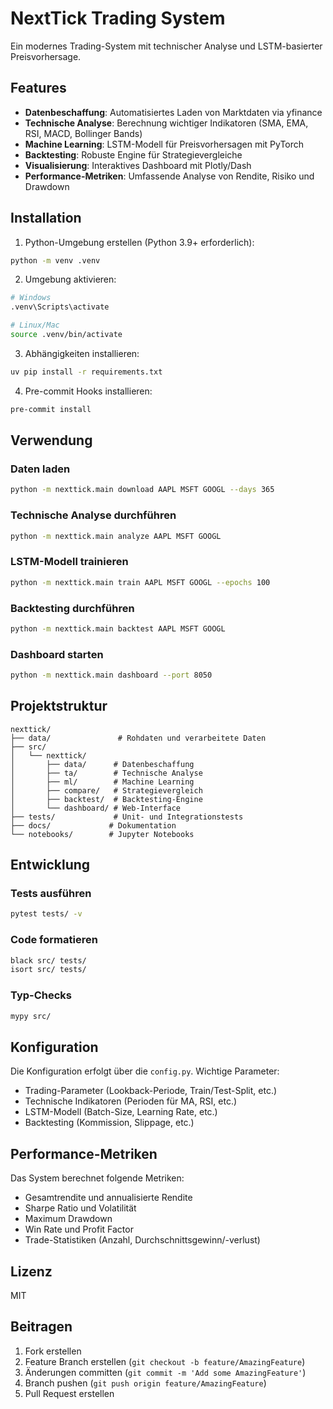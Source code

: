 # NextTick Trading System

Ein modernes Trading-System mit technischer Analyse und LSTM-basierter Preisvorhersage.

## Features

- **Datenbeschaffung**: Automatisiertes Laden von Marktdaten via yfinance
- **Technische Analyse**: Berechnung wichtiger Indikatoren (SMA, EMA, RSI, MACD, Bollinger Bands)
- **Machine Learning**: LSTM-Modell für Preisvorhersagen mit PyTorch
- **Backtesting**: Robuste Engine für Strategievergleiche
- **Visualisierung**: Interaktives Dashboard mit Plotly/Dash
- **Performance-Metriken**: Umfassende Analyse von Rendite, Risiko und Drawdown

## Installation

1. Python-Umgebung erstellen (Python 3.9+ erforderlich):
```bash
python -m venv .venv
```

2. Umgebung aktivieren:
```bash
# Windows
.venv\Scripts\activate

# Linux/Mac
source .venv/bin/activate
```

3. Abhängigkeiten installieren:
```bash
uv pip install -r requirements.txt
```

4. Pre-commit Hooks installieren:
```bash
pre-commit install
```

## Verwendung

### Daten laden

```bash
python -m nexttick.main download AAPL MSFT GOOGL --days 365
```

### Technische Analyse durchführen

```bash
python -m nexttick.main analyze AAPL MSFT GOOGL
```

### LSTM-Modell trainieren

```bash
python -m nexttick.main train AAPL MSFT GOOGL --epochs 100
```

### Backtesting durchführen

```bash
python -m nexttick.main backtest AAPL MSFT GOOGL
```

### Dashboard starten

```bash
python -m nexttick.main dashboard --port 8050
```

## Projektstruktur

```
nexttick/
├── data/               # Rohdaten und verarbeitete Daten
├── src/
│   └── nexttick/
│       ├── data/      # Datenbeschaffung
│       ├── ta/        # Technische Analyse
│       ├── ml/        # Machine Learning
│       ├── compare/   # Strategievergleich
│       ├── backtest/  # Backtesting-Engine
│       └── dashboard/ # Web-Interface
├── tests/             # Unit- und Integrationstests
├── docs/             # Dokumentation
└── notebooks/        # Jupyter Notebooks
```

## Entwicklung

### Tests ausführen

```bash
pytest tests/ -v
```

### Code formatieren

```bash
black src/ tests/
isort src/ tests/
```

### Typ-Checks

```bash
mypy src/
```

## Konfiguration

Die Konfiguration erfolgt über die `config.py`. Wichtige Parameter:

- Trading-Parameter (Lookback-Periode, Train/Test-Split, etc.)
- Technische Indikatoren (Perioden für MA, RSI, etc.)
- LSTM-Modell (Batch-Size, Learning Rate, etc.)
- Backtesting (Kommission, Slippage, etc.)

## Performance-Metriken

Das System berechnet folgende Metriken:

- Gesamtrendite und annualisierte Rendite
- Sharpe Ratio und Volatilität
- Maximum Drawdown
- Win Rate und Profit Factor
- Trade-Statistiken (Anzahl, Durchschnittsgewinn/-verlust)

## Lizenz

MIT

## Beitragen

1. Fork erstellen
2. Feature Branch erstellen (`git checkout -b feature/AmazingFeature`)
3. Änderungen committen (`git commit -m 'Add some AmazingFeature'`)
4. Branch pushen (`git push origin feature/AmazingFeature`)
5. Pull Request erstellen